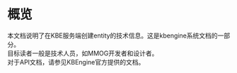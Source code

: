 # 概览

本文档说明了在KBE服务端创建entity的技术信息。这是kbengine系统文档的一部分。  
目标读者一般是技术人员，如MMOG开发者和设计者。  
对于API文档，请参见KBEngine官方提供的文档。